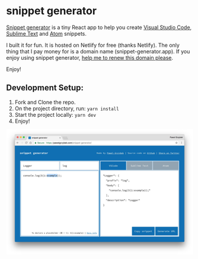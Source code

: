 # snippet generator

[Snippet generator](https://pawelgrzybek.com/snippet-generator/) is a tiny React app to help you create [Visual Studio Code](https://code.visualstudio.com/), [Sublime Text](https://www.sublimetext.com/) and [Atom](https://atom.io/) snippets.

I built it for fun. It is hosted on Netlify for free (thanks Netlify). The only thing that I pay money for is a domain name (snippet-generator.app). If you enjoy using snippet generator, [help me to renew this domain please](https://paypal.me/pools/c/8p6yWl7QVT).

Enjoy!

## Development Setup:
1. Fork and Clone the repo.
2. On the project directory, run: `yarn install`
3. Start the project locally: `yarn dev`
4. Enjoy!

[![snippet generator by Pawel Grzybek](snippet-generator.jpg)](https://pawelgrzybek.com/snippet-generator/)
